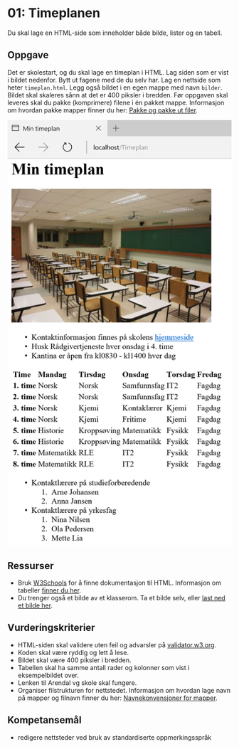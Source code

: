 01: Timeplanen
==============
Du skal lage en HTML-side som inneholder både bilde, lister og en tabell.

Oppgave
-------
Det er skolestart, og du skal lage en timeplan i HTML. Lag siden som er vist i bildet nedenfor. Bytt ut fagene med de du selv har. Lag en nettside som heter `timeplan.html`. Legg også bildet i en egen mappe med navn `bilder`. Bildet skal skaleres sånn at det er 400 piksler i bredden. Før oppgaven skal leveres skal du pakke (komprimere) filene i én pakket mappe. Informasjon om hvordan pakke mapper finner du her: [Pakke og pakke ut filer](https://support.microsoft.com/nb-no/help/14200/windows-compress-uncompress-zip-files). 

![Den ferdige nettsiden](https://raw.githubusercontent.com/overas/overas.github.io/master/it1/Bilder/timeplan-1.png)

Ressurser
---------
* Bruk [W3Schools](http://www.w3schools.com/) for å finne dokumentasjon til HTML. Informasjon om tabeller [finner du her](http://www.w3schools.com/tags/tag_table.asp).
* Du trenger også et bilde av et klasserom. Ta et bilde selv, eller [last ned et bilde her](https://commons.wikimedia.org/wiki/File:Andrew_Classroom_De_La_Salle_University.jpeg).

Vurderingskriterier
-------------------
* HTML-siden skal validere uten feil og advarsler på [validator.w3.org](https://validator.w3.org/). 
* Koden skal være ryddig og lett å lese.
* Bildet skal være 400 piksler i bredden.
* Tabellen skal ha samme antall rader og kolonner som vist i eksempelbildet over.
* Lenken til Arendal vg skole skal fungere.
* Organiser filstrukturen for nettstedet. Informasjon om hvordan lage navn på mapper og filnavn finner du her: [Navnekonvensjoner for mapper](https://www.uio.no/for-ansatte/arbeidsstotte/profil/nettarbeid/retningslinjer/navnekonvensjoner/index.html).

Kompetansemål
-------------
* redigere nettsteder ved bruk av standardiserte oppmerkingsspråk